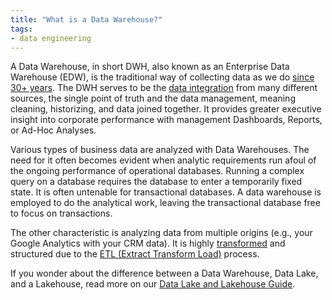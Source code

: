 ```yaml
---
title: "What is a Data Warehouse?"
tags:
- data engineering
---
```

A Data Warehouse, in short DWH, also known as an Enterprise Data Warehouse (EDW), is the traditional way of collecting data as we do [since 30+ years](https://tdwi.org/articles/2016/02/01/data-warehousing-30.aspx). The DWH serves to be the [data integration](term/data%20integration.md) from many different sources, the single point of truth and the data management, meaning cleaning, historizing, and data joined together. It provides greater executive insight into corporate performance with management Dashboards, Reports, or Ad-Hoc Analyses.

Various types of business data are analyzed with Data Warehouses. The need for it often becomes evident when analytic requirements run afoul of the ongoing performance of operational databases. Running a complex query on a database requires the database to enter a temporarily fixed state. It is often untenable for transactional databases. A data warehouse is employed to do the analytical work, leaving the transactional database free to focus on transactions.

The other characteristic is analyzing data from multiple origins (e.g., your Google Analytics with your CRM data). It is highly [transformed](term/data%20transformation.md) and structured due to the [ETL (Extract Transform Load)](term/etl.md) process.

If you wonder about the difference between a Data Warehouse, Data Lake, and a Lakehouse, read more on our [Data Lake and Lakehouse Guide](https://airbyte.com/blog/data-lake-lakehouse-guide-powered-by-table-formats-delta-lake-iceberg-hudi).